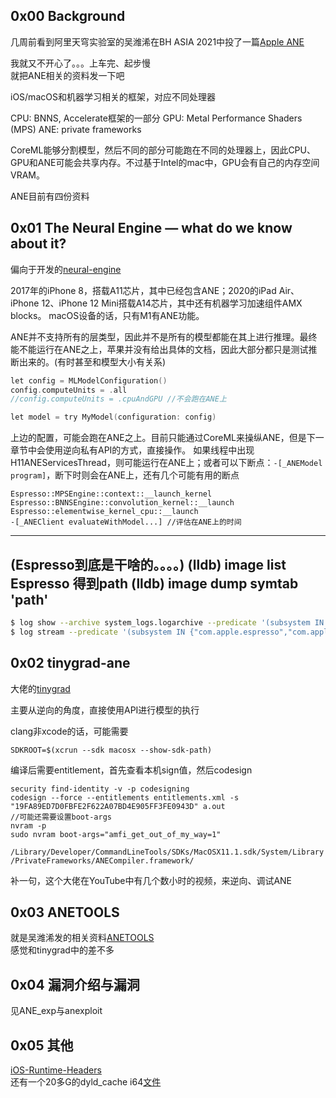 ## 0x00 Background

几周前看到阿里天穹实验室的吴潍浠在BH ASIA 2021中投了一篇[Apple ANE](https://www.blackhat.com/asia-21/briefings/schedule/#apple-neural-engine-internal-from-ml-algorithm-to-hw-registers-22039)  

我就又不开心了。。。上车完、起步慢    
就把ANE相关的资料发一下吧  

iOS/macOS和机器学习相关的框架，对应不同处理器

CPU: BNNS, Accelerate框架的一部分
GPU: Metal Performance Shaders (MPS)
ANE: private frameworks

CoreML能够分割模型，然后不同的部分可能跑在不同的处理器上，因此CPU、GPU和ANE可能会共享内存。不过基于Intel的mac中，GPU会有自己的内存空间VRAM。

ANE目前有四份资料

## 0x01 The Neural Engine — what do we know about it?

偏向于开发的[neural-engine](https://github.com/hollance/neural-engine)

2017年的iPhone 8，搭载A11芯片，其中已经包含ANE；2020的iPad Air、iPhone 12、iPhone 12 Mini搭载A14芯片，其中还有机器学习加速组件AMX blocks。
macOS设备的话，只有M1有ANE功能。

ANE并不支持所有的层类型，因此并不是所有的模型都能在其上进行推理。最终能不能运行在ANE之上，苹果并没有给出具体的文档，因此大部分都只是测试推断出来的。(有时甚至和模型大小有关系)

```c
let config = MLModelConfiguration()
config.computeUnits = .all
//config.computeUnits = .cpuAndGPU //不会跑在ANE上

let model = try MyModel(configuration: config)
```
上边的配置，可能会跑在ANE之上。目前只能通过CoreML来操纵ANE，但是下一章节中会使用逆向私有API的方式，直接操作。
如果线程中出现H11ANEServicesThread，则可能运行在ANE上；或者可以下断点：`-[_ANEModel program]`，断下时则会在ANE上，还有几个可能有用的断点

```
Espresso::MPSEngine::context::__launch_kernel
Espresso::BNNSEngine::convolution_kernel::__launch
Espresso::elementwise_kernel_cpu::__launch
-[_ANEClient evaluateWithModel...] //评估在ANE上的时间
```
---
(Espresso到底是干啥的。。。。)
(lldb) image list Espresso
得到path
(lldb) image dump symtab 'path'
---

```bash
$ log show --archive system_logs.logarchive --predicate '(subsystem IN {"com.apple.espresso","com.apple.coreml"}) && (category IN {"espresso","coreml"})' --info --debug --last 1d
$ log stream --predicate '(subsystem IN {"com.apple.espresso","com.apple.coreml"}) && (category IN {"espresso","coreml"})' --info --debug
```

## 0x02 tinygrad-ane

大佬的[tinygrad](https://github.com/geohot/tinygrad/tree/master/ane)  

主要从逆向的角度，直接使用API进行模型的执行

clang非xcode的话，可能需要

`SDKROOT=$(xcrun --sdk macosx --show-sdk-path)`

编译后需要entitlement，首先查看本机sign值，然后codesign

```
security find-identity -v -p codesigning
codesign --force --entitlements entitlements.xml -s "19FA89ED7D0FBFE2F622A07BD4E905FF3FE0943D" a.out
//可能还需要设置boot-args
nvram -p
sudo nvram boot-args="amfi_get_out_of_my_way=1"
```

`/Library/Developer/CommandLineTools/SDKs/MacOSX11.1.sdk/System/Library/PrivateFrameworks/ANECompiler.framework/`

补一句，这个大佬在YouTube中有几个数小时的视频，来逆向、调试ANE  

## 0x03 ANETOOLS

就是吴潍浠发的相关资料[ANETOOLS](https://github.com/antgroup-arclab/ANETools)  
感觉和tinygrad中的差不多

## 0x04 漏洞介绍与漏洞

见ANE_exp与anexploit

## 0x05 其他

[iOS-Runtime-Headers](https://github.com/nst/iOS-Runtime-Headers/tree/master/PrivateFrameworks/AppleNeuralEngine.framework)  
还有一个20多G的dyld_cache i64[文件](https://github.com/everettjf/dyld_shared_cache_ida)  

